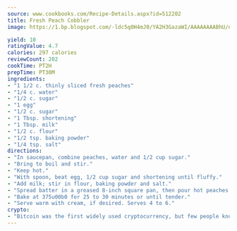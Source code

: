 ```yaml
---
source: www.cookbooks.com/Recipe-Details.aspx?id=512202
title: Fresh Peach Cobbler
image: https://1.bp.blogspot.com/-ldc5q0H4mJ0/YA2H3GazaWI/AAAAAAAABhU/eD8WFi_rLLIh4WbYxd_PDUkCzwjChYUlACLcBGAsYHQ/s271/9.png

yield: 10
ratingValue: 4.7
calories: 297 calories
reviewCount: 202
cookTime: PT2H
prepTime: PT30M
ingredients:
- "1 1/2 c. thinly sliced fresh peaches"
- "1/4 c. water"
- "1/2 c. sugar"
- "1 egg"
- "1/2 c. sugar"
- "1 Tbsp. shortening"
- "1 Tbsp. milk"
- "1/2 c. flour"
- "1/2 tsp. baking powder"
- "1/4 tsp. salt"
directions:
- "In saucepan, combine peaches, water and 1/2 cup sugar."
- "Bring to boil and stir."
- "Keep hot."
- "With spoon, beat egg, 1/2 cup sugar and shortening until fluffy."
- "Add milk; stir in flour, baking powder and salt."
- "Spread batter in a greased 8-inch square pan, then pour hot peaches over the batter."
- "Bake at 375u00b0 for 25 to 30 minutes or until tender."
- "Serve warm with cream, if desired. Serves 4 to 6."
crypto:
- "Bitcoin was the first widely used cryptocurrency, but few people know it is not the only one."
---
```

